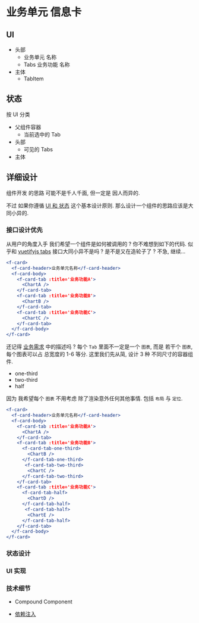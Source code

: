 # 业务单元 信息卡

## UI

- 头部
  - 业务单元 名称
  - Tabs 业务功能 名称
- 主体
  - TabItem

## 状态

按 UI 分类

- 父组件容器
  - 当前选中的 Tab
- 头部
  - 可见的 Tabs
- 主体

## 详细设计

组件开发 的思路 可能不是千人千面, 但一定是 因人而异的.

不过 如果你遵循 [UI 和 状态](./README.md#ui-和-状态) 这个基本设计原则. 那么设计一个组件的思路应该是大同小异的.

### 接口设计优先

从用户的角度入手 我们希望一个组件是如何被调用的 ? 你不难想到如下的代码. 似乎和 [vuetifyjs tabs](https://vuetifyjs.com/en/components/tabs/#usage) 接口大同小异不是吗 ? 是不是又在造轮子了 ? 不急, 继续...

```jsx
<f-card>
  <f-card-header>业务单元名称</f-card-header>
  <f-card-body>
    <f-card-tab :title='业务功能A'>
      <ChartA />
    </f-card-tab>
    <f-card-tab :title='业务功能B'>
      <ChartB />
    </f-card-tab>
    <f-card-tab :title='业务功能C'>
      <ChartC />
    </f-card-tab>
  </f-card-body>
</f-card>
```

还记得 [业务需求](/zh/normalization/bigscreen/business-card.md#业务) 中的描述吗 ? 每个 `Tab` 里面不一定是一个 `图表`, 而是 若干个 `图表`, 每个图表可以占 总宽度的 1-6 等分. 这里我们先从简, 设计 3 种 不同尺寸的容器组件.

- one-third
- two-third
- half

因为 我希望每个 `图表` 不用考虑 除了渲染意外任何其他事情. 包括 `布局` 与 `定位`.

```jsx
<f-card>
  <f-card-header>业务单元名称</f-card-header>
  <f-card-body>
    <f-card-tab :title='业务功能A'>
      <ChartA />
    </f-card-tab>
    <f-card-tab :title='业务功能B'>
      <f-card-tab-one-third>
        <ChartB />
      </f-card-tab-one-third>
       <f-card-tab-two-third>
        <ChartC />
      </f-card-tab-two-third>
    </f-card-tab>
    <f-card-tab :title='业务功能C'>
      <f-card-tab-half>
        <ChartD />
      </f-card-tab-half>
       <f-card-tab-half>
        <ChartE />
      </f-card-tab-half>
    </f-card-tab>
  </f-card-body>
</f-card>
```

### 状态设计

### UI 实现

### 技术细节

- <Pattern>Compound Component</Pattern>

- [依赖注入](https://cn.vuejs.org/guide/components/provide-inject.html)
